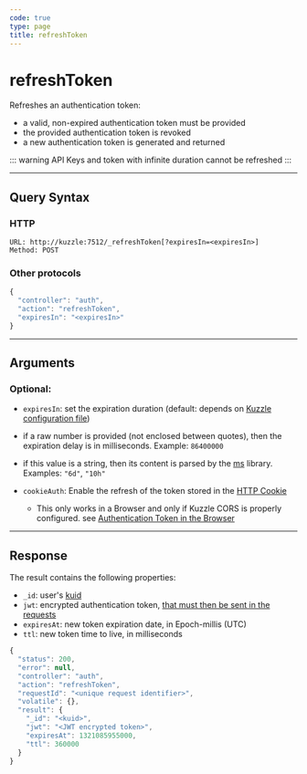 ```yaml
---
code: true
type: page
title: refreshToken
---
```


# refreshToken

Refreshes an authentication token:

* a valid, non-expired authentication token must be provided
* the provided authentication token is revoked
* a new authentication token is generated and returned

::: warning
API Keys and token with infinite duration cannot be refreshed
:::

---

## Query Syntax

### HTTP

```http
URL: http://kuzzle:7512/_refreshToken[?expiresIn=<expiresIn>]
Method: POST
```

### Other protocols

```js
{
  "controller": "auth",
  "action": "refreshToken",
  "expiresIn": "<expiresIn>"
}
```

---

## Arguments

### Optional:

* `expiresIn`: set the expiration duration (default: depends on [Kuzzle configuration file](/core/2/guides/advanced/configuration))
* if a raw number is provided (not enclosed between quotes), then the expiration delay is in milliseconds. Example: `86400000`
* if this value is a string, then its content is parsed by the [ms](https://www.npmjs.com/package/ms) library. Examples: `"6d"`, `"10h"`

* `cookieAuth`: Enable the refresh of the token stored in the [HTTP Cookie](https://developer.mozilla.org/en-US/docs/Web/HTTP/Cookies)
  - This only works in a Browser and only if Kuzzle CORS is properly configured. see [Authentication Token in the Browser](/core/2/guides/main-concepts/authentication)

---

## Response

The result contains the following properties:

* `_id`: user's [kuid](/core/2/guides/main-concepts/authentication#kuzzle-user-identifier-kuid)
* `jwt`: encrypted authentication token, [that must then be sent in the requests](/core/2/guides/main-concepts/authentication#authentication-token)
* `expiresAt`: new token expiration date, in Epoch-millis (UTC)
* `ttl`: new token time to live, in milliseconds

```javascript
{
  "status": 200,
  "error": null,
  "controller": "auth",
  "action": "refreshToken",
  "requestId": "<unique request identifier>",
  "volatile": {},
  "result": {
    "_id": "<kuid>",
    "jwt": "<JWT encrypted token>",
    "expiresAt": 1321085955000,
    "ttl": 360000
  }
}
```

